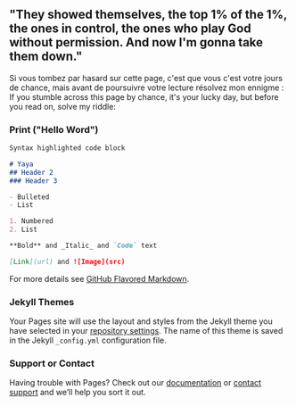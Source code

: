 ## "They showed themselves, the top 1% of the 1%, the ones in control, the ones who play God without permission. And now I'm gonna take them down."

Si vous tombez par hasard sur cette page, c'est que vous c'est votre jours de chance, mais avant de poursuivre votre lecture résolvez mon ennigme : 
If you stumble across this page by chance, it's your lucky day, but before you read on, solve my riddle:

### Print ("Hello Word")


```markdown
Syntax highlighted code block

# Yaya
## Header 2
### Header 3

- Bulleted
- List

1. Numbered
2. List

**Bold** and _Italic_ and `Code` text

[Link](url) and ![Image](src)
```

For more details see [GitHub Flavored Markdown](https://guides.github.com/features/mastering-markdown/).

### Jekyll Themes

Your Pages site will use the layout and styles from the Jekyll theme you have selected in your [repository settings](https://github.com/mawro69/myweb/settings). The name of this theme is saved in the Jekyll `_config.yml` configuration file.

### Support or Contact

Having trouble with Pages? Check out our [documentation](https://docs.github.com/categories/github-pages-basics/) or [contact support](https://support.github.com/contact) and we’ll help you sort it out.
